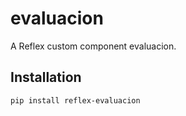 # evaluacion

A Reflex custom component evaluacion.

## Installation

```bash
pip install reflex-evaluacion


